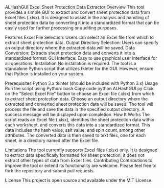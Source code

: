 ALHashGUI
Excel Sheet Protection Data Extractor
Overview
This tool provides a simple GUI to extract and convert sheet protection data from Excel files (.xlsx). It is designed to assist in the analysis and handling of sheet protection data by converting it into a standardized format that can be easily used for further processing or auditing purposes.

Features
Excel File Selection: Users can select an Excel file from which to extract sheet protection data.
Output Directory Selection: Users can specify an output directory where the extracted data will be saved.
Data Conversion: Extracts sheet protection data and converts it into a standardized format.
GUI Interface: Easy to use graphical user interface for all operations.
Installation
No installation is required. The tool is a standalone Python script that utilizes tkinter for the GUI. However, ensure that Python is installed on your system.

Prerequisites
Python 3.x
tkinter (should be included with Python 3.x)
Usage
Run the script using Python:
bash
Copy code
python ALHashGUI.py
Click on the "Select Excel File" button to choose an Excel file (.xlsx) from which to extract sheet protection data.
Choose an output directory where the extracted and converted sheet protection data will be saved.
The tool will process the file and save the data in the specified output directory. A success message will be displayed upon completion.
How It Works
The script reads an Excel file (.xlsx), identifies the sheet protection data within each worksheet, and converts this data into a standardized format. This data includes the hash value, salt value, and spin count, among other attributes. The converted data is then saved to text files, one for each sheet, in a directory named after the Excel file.

Limitations
The tool currently supports Excel files (.xlsx) only.
It is designed to extract data specifically formatted for sheet protection; it does not extract other types of data from Excel files.
Contributing
Contributions to improve the tool or extend its functionality are welcome. Please feel free to fork the repository and submit pull requests.

License
This project is open source and available under the MIT License.
